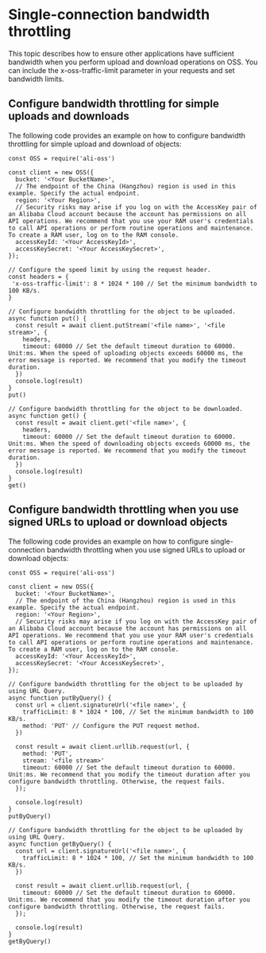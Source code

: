 # Single-connection bandwidth throttling

This topic describes how to ensure other applications have sufficient bandwidth when you perform upload and download operations on OSS. You can include the x-oss-traffic-limit parameter in your requests and set bandwidth limits.

## Configure bandwidth throttling for simple uploads and downloads

The following code provides an example on how to configure bandwidth throttling for simple upload and download of objects:

```
const OSS = require('ali-oss')

const client = new OSS({
  bucket: '<Your BucketName>',
  // The endpoint of the China (Hangzhou) region is used in this example. Specify the actual endpoint.
  region: '<Your Region>',
  // Security risks may arise if you log on with the AccessKey pair of an Alibaba Cloud account because the account has permissions on all API operations. We recommend that you use your RAM user's credentials to call API operations or perform routine operations and maintenance. To create a RAM user, log on to the RAM console.
  accessKeyId: '<Your AccessKeyId>',
  accessKeySecret: '<Your AccessKeySecret>',
});

// Configure the speed limit by using the request header.
const headers = {  
 'x-oss-traffic-limit': 8 * 1024 * 100 // Set the minimum bandwidth to 100 KB/s.
}

// Configure bandwidth throttling for the object to be uploaded.
async function put() {
  const result = await client.putStream('<file name>', '<file stream>', {
    headers,
    timeout: 60000 // Set the default timeout duration to 60000. Unit:ms. When the speed of uploading objects exceeds 60000 ms, the error message is reported. We recommend that you modify the timeout duration.
  })
  console.log(result)
}
put()

// Configure bandwidth throttling for the object to be downloaded.
async function get() {
  const result = await client.get('<file name>', {
    headers,
    timeout: 60000 // Set the default timeout duration to 60000. Unit:ms. When the speed of downloading objects exceeds 60000 ms, the error message is reported. We recommend that you modify the timeout duration.
  })
  console.log(result)
}
get()
```

## Configure bandwidth throttling when you use signed URLs to upload or download objects

The following code provides an example on how to configure single-connection bandwidth throttling when you use signed URLs to upload or download objects:

```
const OSS = require('ali-oss')

const client = new OSS({
  bucket: '<Your BucketName>',
  // The endpoint of the China (Hangzhou) region is used in this example. Specify the actual endpoint.
  region: '<Your Region>',
  // Security risks may arise if you log on with the AccessKey pair of an Alibaba Cloud account because the account has permissions on all API operations. We recommend that you use your RAM user's credentials to call API operations or perform routine operations and maintenance. To create a RAM user, log on to the RAM console.
  accessKeyId: '<Your AccessKeyId>',
  accessKeySecret: '<Your AccessKeySecret>',
});

// Configure bandwidth throttling for the object to be uploaded by using URL Query.
async function putByQuery() {
  const url = client.signatureUrl('<file name>', {
    trafficLimit: 8 * 1024 * 100, // Set the minimum bandwidth to 100 KB/s.
    method: 'PUT' // Configure the PUT request method.
  })

  const result = await client.urllib.request(url, {
    method: 'PUT',
    stream: '<file stream>'
    timeout: 60000 // Set the default timeout duration to 60000. Unit:ms. We recommend that you modify the timeout duration after you configure bandwidth throttling. Otherwise, the request fails.
  });

  console.log(result)
}
putByQuery()

// Configure bandwidth throttling for the object to be uploaded by using URL Query.
async function getByQuery() {
  const url = client.signatureUrl('<file name>', {
    trafficLimit: 8 * 1024 * 100, // Set the minimum bandwidth to 100 KB/s.
  })

  const result = await client.urllib.request(url, {
    timeout: 60000 // Set the default timeout duration to 60000. Unit:ms. We recommend that you modify the timeout duration after you configure bandwidth throttling. Otherwise, the request fails.
  });

  console.log(result)
}
getByQuery()
```

